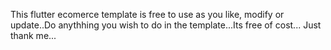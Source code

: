 This flutter ecomerce template is free to use as you like, modify or update..Do anythhing you wish to do in the template...Its free of cost...
Just thank me...
